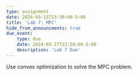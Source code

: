 ```yaml
---
type: assignment
date: 2024-03-15T13:30:00-5:00
title: 'Lab 7: MPC'
hide_from_announcments: true
due_event: 
    type: due
    date: 2024-03-27T23:59:00-5:00
    description: 'Lab 7 Due'
---
```

Use convex optimization to solve the MPC problem.
